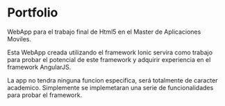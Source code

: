 # Portfolio
WebApp para el trabajo final de Html5 en el Master de Aplicaciones Moviles.

Esta WebApp creada utilizando el framework Ionic servira como trabajo para probar el potencial de este framework y adquirir 
experiencia en el framework AngularJS. 

La app no tendra ninguna funcion especifica, será totalmente de caracter academico. Simplemente se implemetaran una serie de 
funcionalidades para probar el framework.

